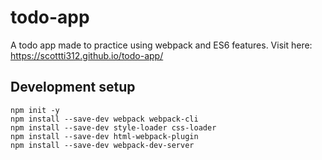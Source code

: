 # todo-app

A todo app made to practice using webpack and ES6 features. Visit here: https://scottti312.github.io/todo-app/

## Development setup
```
npm init -y
npm install --save-dev webpack webpack-cli 
npm install --save-dev style-loader css-loader
npm install --save-dev html-webpack-plugin
npm install --save-dev webpack-dev-server
```
